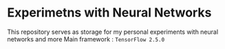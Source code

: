 # Experimetns with Neural Networks
This repository serves as storage for my personal experiments with neural networks and more
Main framework : `TensorFlow 2.5.0`
